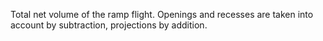 Total net volume of the ramp flight. Openings and recesses are taken into account by subtraction, projections by addition.
